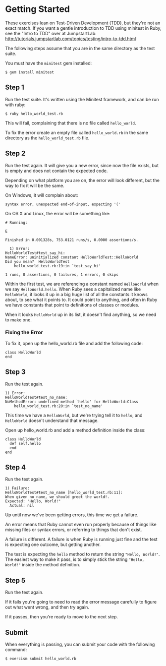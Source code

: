 # Getting Started

These exercises lean on Test-Driven Development (TDD), but they're not an
exact match. If you want a gentle introduction to TDD using minitest in
Ruby, see the "Intro to TDD" over at JumpstartLab:
http://tutorials.jumpstartlab.com/topics/testing/intro-to-tdd.html

The following steps assume that you are in the same directory as the test
suite.

You must have the `minitest` gem installed:

    $ gem install minitest

## Step 1

Run the test suite. It's written using the Minitest framework, and can be
run with ruby:

    $ ruby hello_world_test.rb

This will fail, complaining that there is no file called `hello_world`.

To fix the error create an empty file called `hello_world.rb` in the same
directory as the `hello_world_test.rb` file.

## Step 2

Run the test again. It will give you a new error, since now the file exists,
but is empty and does not contain the expected code.

Depending on what platform you are on, the error will look different, but
the way to fix it will be the same.

On Windows, it will complain about:

    syntax error, unexpected end-of-input, expecting '('

On OS X and Linux, the error will be something like:


    # Running:

    E

    Finished in 0.001328s, 753.0121 runs/s, 0.0000 assertions/s.

      1) Error:
    HelloWorldTest#test_say_hi:
    NameError: uninitialized constant HelloWorldTest::HelloWorld
    Did you mean?  HelloWorldTest
        hello_world_test.rb:19:in `test_say_hi'

    1 runs, 0 assertions, 0 failures, 1 errors, 0 skips


Within the first test, we are referencing a constant named `HelloWorld` when
we say `HelloWorld.hello`. When Ruby sees a capitalized name like
`HelloWorld`, it looks it up in a big huge list of all the constants it knows about,
to see what it points to. It could point to anything, and often in Ruby we have
constants that point to definitions of classes or modules.

When it looks `HelloWorld` up in its list, it doesn't find anything, so we need
to make one.

### Fixing the Error

To fix it, open up the hello_world.rb file and add the following code:

    class HelloWorld
    end

## Step 3

Run the test again.

    1) Error:
    HelloWorldTest#test_no_name:
    NoMethodError: undefined method `hello' for HelloWorld:Class
        hello_world_test.rb:20:in `test_no_name'

This time we have a `HelloWorld`, but we're trying tell it to `hello`, and
`HelloWorld` doesn't understand that message.

Open up hello_world.rb and add a method definition inside the class:

    class HelloWorld
      def self.hello
      end
    end

## Step 4

Run the test again.

    1) Failure:
    HelloWorldTest#test_no_name [hello_world_test.rb:11]:
    When given no name, we should greet the world!.
    Expected: "Hello, World!"
      Actual: nil

Up until now we've been getting errors, this time we get a failure.

An error means that Ruby cannot even run properly because of things like missing
files or syntax errors, or referring to things that don't exist.

A failure is different. A failure is when Ruby is running just fine
and the test is expecting one outcome, but getting another.

The test is expecting the `hello` method to return the string `"Hello, World!"`. The easiest way
to make it pass, is to simply stick the string `"Hello, World!"` inside the method definition.

## Step 5

Run the test again.

If it fails you're going to need to read the error message carefully to figure
out what went wrong, and then try again.

If it passes, then you're ready to move to the next step.

## Submit

When everything is passing, you can submit your code with the following
command:

    $ exercism submit hello_world.rb

